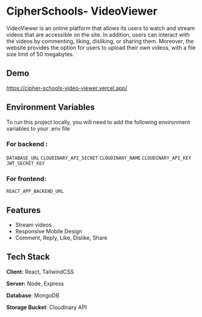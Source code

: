 
# CipherSchools- VideoViewer

VideoViewer is an online platform that allows its users to watch and stream videos that are accessible on the site. In addition, users can interact with the videos by commenting, liking, disliking, or sharing them. Moreover, the website provides the option for users to upload their own videos, with a file size limit of 50 megabytes.



## Demo

https://cipher-schools-video-viewer.vercel.app/

## Environment Variables

To run this project locally, you will need to add the following environment variables to your .env file

### For backend : 

`DATABASE_URL`
`CLOUDINARY_API_SECRET`
`CLOUDINARY_NAME`
`CLOUDINARY_API_KEY`
`JWT_SECRET_KEY`

### For frontend:

`REACT_APP_BACKEND_URL`


## Features

- Stream videos
- Responsive Mobile Design
- Comment, Reply, Like, Dislike, Share


## Tech Stack

**Client:** React, TailwindCSS

**Server:** Node, Express

**Database**: MongoDB

**Storage Bucket**: Cloudinary API

